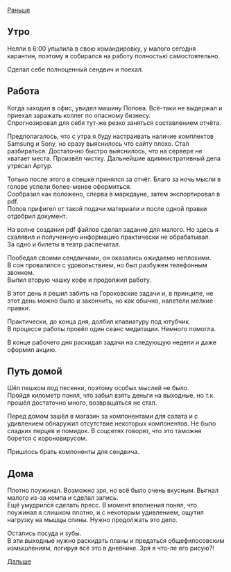 [Раньше](2020.02.06.md)
## Утро
Нелли в 6:00 упылила в свою командировку, у малого сегодня карантин, поэтому я собирался на работу полностью самостоятельно.

Сделал себе полноценный сендвич и поехал.
## Работа
Когда заходил в офис, увидел машину Попова. Всё-таки не выдержал и приехал заражать коллег по опасному бизнесу.  
Спрогнозировал для себя тут-же резко заняться составлением отчёта.

Предполагалось, что с утра я буду настраивать наличие комплектов Samsung и Sony, но сразу выяснилось что сайту плохо. Стал разбираться.
Достаточно быстро выяснилось, что на сервере не хватает места. Произвёл чистку. Дальнейшие адимнистративный дела утрясал Артур.

Только после этого в спешке принялся за отчёт. Благо за ночь мысли в голове успели более-менее оформиться.  
Сообразил как положено, сперва в маркдауне, затем экспортировал в pdf.  
Попов прифигел от такой подачи материали и после одной правки отдобрил документ.

На волне создания pdf файлов сделал задание для малого. Но здесь я схалявил и полученную информацию практически не обрабатывал.  
За одно и билеты в театр распечатал.

Пообедал своими сендвичами, он оказались ожидаемо неплохими.  
В сон провалился с удовольствием, но был разбужен телефонным звонком.  
Выпил вторую чашку кофе и продолжил работу.

В этот день я решил забить на Гороховские задачи и, в принципе, не этот день можно было и закончить, но как обычно, налетели мелкие правки.

Практически, до конца дня, долбил клавиатуру под ютубчик.  
В процессе работы провёл один сеанс медитации. Немного помогла.

В конце рабочего дня раскидал задачи на следующую недели и даже оформил акцию.
## Путь домой
Шёл пешком под песенки, поэтому особых мыслей не было.  
Пройдя километр понял, что забыл взять деньги на выходные, но т.к. прошёл достаточно много, возвращаться не стал.

Перед домом зашёл в магазин за компонентами для салата и с удивлением обнаружил отсутствие некоторых компонентов. Не было сладких перцев и помидок. В соцсетях говорят, что это таможня борется с короновирусом.

Пришлось брать компоненты для сендвича.
## Дома
Плотно поужинал. Возможно зря, но всё было очень вкусным. 
Выгнал малого из-за компа и сделал запись.  
Ещё умудрился сделать пресс. В момент вполнения понял, что поужинал я слишком плотно, и с некоторым удивлением, ощутил нагрузку на мышцы спины. Нужно продолжать это дело.

Остались посуда и зубы.  
В эти выходные нужно раскидать планы и предаться общефилосовским измышлениям, логируя всё это в дневнике. Зря я что-ле его рисую?!

[Дальше](2020.02.08.md)